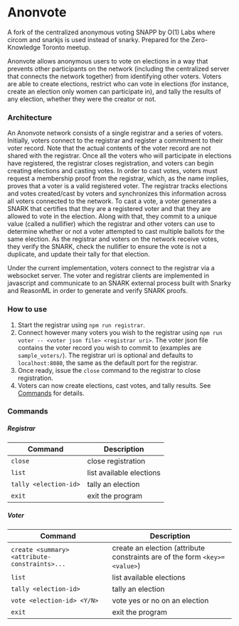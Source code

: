 Anonvote
========

A fork of the centralized anonymous voting SNAPP by O(1) Labs where circom and snarkjs is used instead of snarky. Prepared for the Zero-Knowledge Toronto meetup.

Anonvote allows anonymous users to vote on elections in a way that prevents other participants on the network (including the centralized server that connects the network together) from identifying other voters. Voters are able to create elections, restrict who can vote in elections (for instance, create an election only women can participate in), and tally the results of any election, whether they were the creator or not.

### Architecture

An Anonvote network consists of a single registrar and a series of voters. Initially, voters connect to the registrar and register a commitment to their voter record. Note that the actual contents of the voter record are not shared with the registrar. Once all the voters who will participate in elections have registered, the registrar closes registration, and voters can begin creating elections and casting votes. In order to cast votes, voters must request a membership proof from the registrar, which, as the name implies, proves that a voter is a valid registered voter. The registrar tracks elections and votes created/cast by voters and synchronizes this information across all voters connected to the network. To cast a vote, a voter generates a SNARK that certifies that they are a registered voter and that they are allowed to vote in the election. Along with that, they commit to a unique value (called a nullifier) which the registrar and other voters can use to determine whether or not a voter attempted to cast multiple ballots for the same election. As the registrar and voters on the network receive votes, they verify the SNARK, check the nullifier to ensure the vote is not a duplicate, and update their tally for that election.

Under the current implementation, voters connect to the registrar via a websocket server. The voter and registrar clients are implemented in javascript and communicate to an SNARK external process built with Snarky and ReasonML in order to generate and verify SNARK proofs.

### How to use

1. Start the registrar using `npm run registrar`.
2. Connect however many voters you wish to the registrar using `npm run voter -- <voter json file> <registrar uri>`. The voter json file contains the voter record you wish to commit to (examples are `sample_voters/`). The registrar uri is optional and defaults to `localhost:8080`, the same as the default port for the registrar.
3. Once ready, issue the `close` command to the registrar to close registration.
4. Voters can now create elections, cast votes, and tally results. See [Commands](#commands) for details.

### Commands
[commands]: #commands

##### Registrar

| Command               | Description              |
|-----------------------|--------------------------|
| `close`               | close registration       |
| `list`                | list available elections |
| `tally <election-id>` | tally an election        |
| `exit`                | exit the program         |

##### Voter

| Command                                       | Description                                                                |
|-----------------------------------------------|----------------------------------------------------------------------------|
| `create <summary> <attribute-constraints>...` | create an election (attribute constraints are of the form `<key>=<value>`) |
| `list`                                        | list available elections                                                   |
| `tally <election-id>`                         | tally an election                                                          |
| `vote <election-id> <Y/N>`                    | vote yes or no on an election                                              |
| `exit`                                        | exit the program                                                           |
